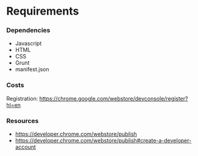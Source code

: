# Requirements

### Dependencies
- Javascript
- HTML
- CSS
- Grunt
- manifest.json


### Costs
Registration: https://chrome.google.com/webstore/devconsole/register?hl=en

### Resources
- https://developer.chrome.com/webstore/publish
- https://developer.chrome.com/webstore/publish#create-a-developer-account

